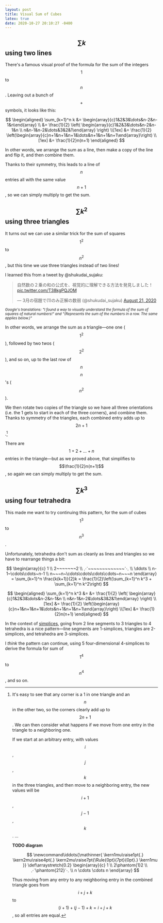 ```yaml
---
layout: post
title: Visual Sum of Cubes
latex: true
date: 2020-10-27 20:10:27 -0400
---
```


## $$\sum k$$ using two lines

There's a famous visual proof of the formula for the sum of the integers $$1$$ to $$n$$.
Leaving out a bunch of $$+$$ symbols, it looks like this:

$$
\begin{aligned}
\sum_{k=1}^n k
&= \begin{array}{c}1&2&3&\dots&n-2&n-1&n\end{array} \\
&= \frac{1}{2} \left( \begin{array}{c}1&2&3&\dots&n-2&n-1&n \\ n&n-1&n-2&\dots&3&2&1\end{array} \right) \\[1ex]
&= \frac{1}{2} \left(\begin{array}{c}n+1&n+1&n+1&\dots&n+1&n+1&n+1\end{array}\right) \\[1ex]
&= \frac{1}{2}n(n+1)
\end{aligned}
$$

In other words, we arrange the sum as a line, then make a copy of the line and flip it, and then combine them.

Thanks to their symmetry, this leads to a line of $$n$$ entries all with the same value $$n+1$$, so we can simply multiply to get the sum.


## $$\sum k^2$$ using three triangles

It turns out we can use a similar trick for the sum of squares $$1^2$$ to $$n^2$$, but this time we use three triangles instead of two lines!

I learned this from a tweet by @shukudai_sujaku:

<blockquote class="twitter-tweet"><p lang="ja" dir="ltr">自然数の２乗の和の公式を、視覚的に理解できる方法を発見しました！ <a href="https://t.co/T38kgPQJOM">pic.twitter.com/T38kgPQJOM</a></p>&mdash; 3月の宿題で(1)のみ正解の数弱 (@shukudai_sujaku) <a href="https://twitter.com/shukudai_sujaku/status/1296886201819906048?ref_src=twsrc%5Etfw">August 21, 2020</a></blockquote> <script async src="https://platform.twitter.com/widgets.js" charset="utf-8"></script>

<small>*Google's translations: "I found a way to visually understand the formula of the sum of squares of natural numbers!" and "(Represents the sum of the numbers in a row. The same applies below.)"*</small>

In other words, we arrange the sum as a triangle—one one ($$1^2$$), followed by two twos ($$2^2$$), and so on, up to the last row of $$n$$ $$n$$'s ($$n^2$$).

We then rotate two copies of the triangle so we have all three orientations (i.e. the 1 gets to start in each of the three corners), and combine them. Thanks to symmetry of the triangles, each combined entry adds up to $$2n+1$$.[^trisymmetry]

[^trisymmetry]:
    It's easy to see that any corner is a 1 in one triangle and an $$n$$ in the other two, so the corners clearly add up to $$2n+1$$. We can then consider what happens if we move from one entry in the triangle to a neighboring one.

    If we start at an arbitrary entry, with values $$i$$, $$j$$, $$k$$ in the three triangles, and then move to a neighboring entry, the new values will be $$i+1$$, $$j-1$$, $$k$$. ...

    **TODO diagram**

    $$
    \newcommand\iddots{\mathinner{
      \kern1mu\raise1pt{.}
      \kern2mu\raise4pt{.}
      \kern2mu\raise7pt{\Rule{0pt}{7pt}{0pt}.}
      \kern1mu
    }}
    \def\arraystretch{0.2}
    \begin{array}{c}
    1 \\
    2\phantom{1}2 \\
    ⋰\phantom{212}⋱ \\
    n \cdots \cdots n
    \end{array}
    $$

    Thus moving from any entry to any neighboring entry in the combined triangle goes from $$i+j+k$$ to $$(i+1)+(j-1)+k=i+j+k$$, so all entries are equal.

There are $$1+2+\dots+n$$ entries in the triangle—but as we proved above, that simplifies to $$\frac{1}{2}n(n+1)$$, so again we can simply multiply to get the sum.


## $$\sum k^3$$ using four tetrahedra

This made me want to try continuing this pattern, for the sum of cubes $$1^3$$ to $$n^3$$.

Unfortunately, tetrahedra don't sum as cleanly as lines and triangles so we have to rearrange things a bit:

$$
\begin{array}{c}
1 \\
2~~~~~~~2 \\
⋰~~~~~~~~~~~~~⋱ \\
\ddots \\
n-1~\cdots\cdots~n-1 \\
n~~~n~\cdots\cdots\cdots\cdots~n~~~n
\end{array}
= \sum_{k=1}^n \frac{k(k+1)}{2}k
= \frac{1}{2}\left(\sum_{k=1}^n k^3 + \sum_{k=1}^n k^2\right)
$$

$$
\begin{aligned}
\sum_{k=1}^n k^3
&=
&= \frac{1}{2} \left( \begin{array}{c}1&2&3&\dots&n-2&n-1&n \\ n&n-1&n-2&\dots&3&2&1\end{array} \right) \\[1ex]
&= \frac{1}{2} \left(\begin{array}{c}n+1&n+1&n+1&\dots&n+1&n+1&n+1\end{array}\right) \\[1ex]
&= \frac{1}{2}n(n+1)
\end{aligned}
$$

In the context of [simplices](https://en.wikipedia.org/wiki/Simplex), going from 2 line segments to 3 triangles to 4 tetrahedra is a nice pattern—line segments are 1-simplices, triangles are 2-simplices, and tetrahedra are 3-simplices.

I *think* the pattern can continue, using 5 four-dimensional 4-simplices to derive the formula for sum of $$1^4$$ to $$n^4$$, and so on.
